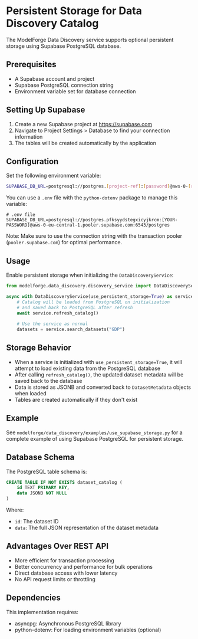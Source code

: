 # Persistent Storage for Data Discovery Catalog

The ModelForge Data Discovery service supports optional persistent storage using Supabase PostgreSQL database.

## Prerequisites

- A Supabase account and project
- Supabase PostgreSQL connection string
- Environment variable set for database connection

## Setting Up Supabase

1. Create a new Supabase project at https://supabase.com
2. Navigate to Project Settings > Database to find your connection information
3. The tables will be created automatically by the application

## Configuration

Set the following environment variable:

```bash
SUPABASE_DB_URL=postgresql://postgres.[project-ref]:[password]@aws-0-[region].pooler.supabase.com:6543/postgres
```

You can use a `.env` file with the `python-dotenv` package to manage this variable:

```
# .env file
SUPABASE_DB_URL=postgresql://postgres.pfksyydstegxicyjkrcm:[YOUR-PASSWORD]@aws-0-eu-central-1.pooler.supabase.com:6543/postgres
```

Note: Make sure to use the connection string with the transaction pooler (`pooler.supabase.com`) for optimal performance.

## Usage

Enable persistent storage when initializing the `DataDiscoveryService`:

```python
from modelforge.data_discovery.discovery_service import DataDiscoveryService

async with DataDiscoveryService(use_persistent_storage=True) as service:
    # Catalog will be loaded from PostgreSQL on initialization
    # and saved back to PostgreSQL after refresh
    await service.refresh_catalog()
    
    # Use the service as normal
    datasets = service.search_datasets("GDP")
```

## Storage Behavior

- When a service is initialized with `use_persistent_storage=True`, it will attempt to load existing data from the PostgreSQL database
- After calling `refresh_catalog()`, the updated dataset metadata will be saved back to the database
- Data is stored as JSONB and converted back to `DatasetMetadata` objects when loaded
- Tables are created automatically if they don't exist

## Example

See `modelforge/data_discovery/examples/use_supabase_storage.py` for a complete example of using Supabase PostgreSQL for persistent storage.

## Database Schema

The PostgreSQL table schema is:

```sql
CREATE TABLE IF NOT EXISTS dataset_catalog (
    id TEXT PRIMARY KEY,
    data JSONB NOT NULL
)
```

Where:
- `id`: The dataset ID
- `data`: The full JSON representation of the dataset metadata

## Advantages Over REST API

- More efficient for transaction processing
- Better concurrency and performance for bulk operations
- Direct database access with lower latency
- No API request limits or throttling

## Dependencies

This implementation requires:
- asyncpg: Asynchronous PostgreSQL library
- python-dotenv: For loading environment variables (optional) 